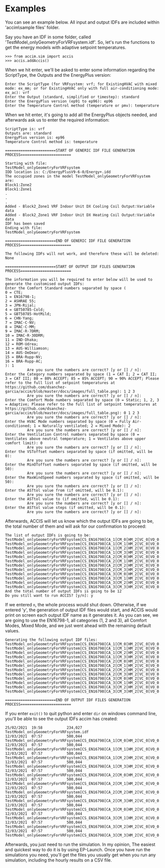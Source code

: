 # Examples

You can see an example below. All input and output IDFs are included within 'accim\sample files\' folder.


Say you have an IDF in some folder, called 'TestModel_onlyGeometryForVRFsystem.idf'. So, let's run the functions to get the energy models with adaptive setpoint temperatures.

```
>>> from accim.sim import accis
>>> accis.addAccis()
```
When we hit enter, we'll be asked to enter some information regarding the ScriptType, the Outputs and the EnergyPlus version:
```
Enter the ScriptType (for VRFsystem: vrf; for ExistingHVAC with mixed mode: ex_mm; or for ExistingHVAC only with full air-conditioning mode: ex_ac): vrf
Enter the Output (standard, simplified or timestep): standard
Enter the EnergyPlus version (ep91 to ep96): ep96
Enter the Temperature Control method (temperature or pmv): temperature
```
When we hit enter, it's going to add all the EnergyPlus objects needed, and afterwards ask us to enter the required information:
```
ScriptType is: vrf
Outputs are: standard
EnergyPlus version is: ep96
Temperature Control method is: temperature

=======================START OF GENERIC IDF FILE GENERATION PROCESS=======================

Starting with file:
TestModel_onlyGeometryForVRFsystem
IDD location is: C:/EnergyPlusV9-6-0/Energy+.idd
The occupied zones in the model TestModel_onlyGeometryForVRFsystem are:
Block1:Zone2
Block1:Zone1
.
.
.
Added - Block2_Zone1 VRF Indoor Unit DX Cooling Coil Output:Variable data
Added - Block2_Zone1 VRF Indoor Unit DX Heating Coil Output:Variable data
IDF has been saved
Ending with file:
TestModel_onlyGeometryForVRFsystem

=======================END OF GENERIC IDF FILE GENERATION PROCESS=======================

The following IDFs will not work, and therefore these will be deleted:
None

=======================START OF OUTPUT IDF FILES GENERATION PROCESS=======================

The information you will be required to enter below will be used to generate the customised output IDFs:
Enter the Comfort Standard numbers separated by space (
0 = CTE;
1 = EN16798-1;
2 = ASHRAE 55;
3 = JPN·Rijal;
4 = GBT50785·Cold;
5 = GBT50785·HotMild;
6 = CHN·Yang;
7 = IMAC·C·NV;
8 = IMAC·C·MM;
9 = IMAC·R·7DRM;
10 = IMAC·R·30DRM;
11 = IND·Dhaka;
12 = ROM·Udrea;
13 = AUS·Williamson;
14 = AUS·DeDear;
15 = BRA·Rupp·NV;
16 = BRA·Rupp·AC;
): 1
          Are you sure the numbers are correct? [y or [] / n]:
Enter the Category numbers separated by space (1 = CAT I; 2 = CAT II; 3 = CAT III; 80 = 80% ACCEPT; 85 = 85% ACCEPT; 90 = 90% ACCEPT; Please refer to the full list of setpoint temperatures at https://github.com/dsanchez-garcia/accim/blob/master/docs/images/full_table.png): 1 2 3
          Are you sure the numbers are correct? [y or [] / n]:
Enter the Comfort Mode numbers separated by space (0 = Static; 1, 2, 3 = Adaptive; Please refer to the full list of setpoint temperatures at https://github.com/dsanchez-garcia/accim/blob/master/docs/images/full_table.png): 0 1 2 3
          Are you sure the numbers are correct? [y or [] / n]:
Enter the HVAC Mode numbers separated by space (0 = Fully Air-conditioned; 1 = Naturally ventilated; 2 = Mixed Mode): 2
          Are you sure the numbers are correct? [y or [] / n]:
Enter the Ventilation Control numbers separated by space (0 = Ventilates above neutral temperature; 1 = Ventilates above upper comfort limit): 0
          Are you sure the numbers are correct? [y or [] / n]:
Enter the VSToffset numbers separated by space (if omitted, will be 0):
          Are you sure the numbers are correct? [y or [] / n]:
Enter the MinOToffset numbers separated by space (if omitted, will be 50):
          Are you sure the numbers are correct? [y or [] / n]:
Enter the MaxWindSpeed numbers separated by space (if omitted, will be 50):
          Are you sure the numbers are correct? [y or [] / n]:
Enter the ASTtol value from (if omitted, will be 0.1):
          Are you sure the numbers are correct? [y or [] / n]:
Enter the ASTtol value to (if omitted, will be 0.1):
          Are you sure the numbers are correct? [y or [] / n]:
Enter the ASTtol value steps (if omitted, will be 0.1):
          Are you sure the numbers are correct? [y or [] / n]:

```
Afterwards, ACCIS will let us know which the output IDFs are going to be, the total number of them and will ask for our confirmation to proceed:
```
The list of output IDFs is going to be:
TestModel_onlyGeometryForVRFsystem[CS_EN16798[CA_1[CM_0[HM_2[VC_0[VO_0.0[MT_50.0[MW_50.0[AT_0.1[NS_X.idf
TestModel_onlyGeometryForVRFsystem[CS_EN16798[CA_1[CM_1[HM_2[VC_0[VO_0.0[MT_50.0[MW_50.0[AT_0.1[NS_X.idf
TestModel_onlyGeometryForVRFsystem[CS_EN16798[CA_1[CM_2[HM_2[VC_0[VO_0.0[MT_50.0[MW_50.0[AT_0.1[NS_X.idf
TestModel_onlyGeometryForVRFsystem[CS_EN16798[CA_1[CM_3[HM_2[VC_0[VO_0.0[MT_50.0[MW_50.0[AT_0.1[NS_X.idf
TestModel_onlyGeometryForVRFsystem[CS_EN16798[CA_2[CM_0[HM_2[VC_0[VO_0.0[MT_50.0[MW_50.0[AT_0.1[NS_X.idf
TestModel_onlyGeometryForVRFsystem[CS_EN16798[CA_2[CM_1[HM_2[VC_0[VO_0.0[MT_50.0[MW_50.0[AT_0.1[NS_X.idf
TestModel_onlyGeometryForVRFsystem[CS_EN16798[CA_2[CM_2[HM_2[VC_0[VO_0.0[MT_50.0[MW_50.0[AT_0.1[NS_X.idf
TestModel_onlyGeometryForVRFsystem[CS_EN16798[CA_2[CM_3[HM_2[VC_0[VO_0.0[MT_50.0[MW_50.0[AT_0.1[NS_X.idf
TestModel_onlyGeometryForVRFsystem[CS_EN16798[CA_3[CM_0[HM_2[VC_0[VO_0.0[MT_50.0[MW_50.0[AT_0.1[NS_X.idf
TestModel_onlyGeometryForVRFsystem[CS_EN16798[CA_3[CM_1[HM_2[VC_0[VO_0.0[MT_50.0[MW_50.0[AT_0.1[NS_X.idf
TestModel_onlyGeometryForVRFsystem[CS_EN16798[CA_3[CM_2[HM_2[VC_0[VO_0.0[MT_50.0[MW_50.0[AT_0.1[NS_X.idf
TestModel_onlyGeometryForVRFsystem[CS_EN16798[CA_3[CM_3[HM_2[VC_0[VO_0.0[MT_50.0[MW_50.0[AT_0.1[NS_X.idf
And the total number of output IDFs is going to be 12
Do you still want to run ACCIS? [y/n]: y
```
If we entered `n`, the whole process would shut down. Otherwise, if we entered 'y', the generation of output IDF files would start, and ACCIS would print on screen each output IDF name as it generates it. 
As you can see, we are going to use the EN16798-1, all categories (1, 2 and 3), all Comfort Modes, Mixed Mode, and we just went ahead with the remaining default values.
```
Generating the following output IDF files:
TestModel_onlyGeometryForVRFsystem[CS_EN16798[CA_1[CM_0[HM_2[VC_0[VO_0.0[MT_50.0[MW_50.0[AT_0.1[NS_X.idf
TestModel_onlyGeometryForVRFsystem[CS_EN16798[CA_1[CM_1[HM_2[VC_0[VO_0.0[MT_50.0[MW_50.0[AT_0.1[NS_X.idf
TestModel_onlyGeometryForVRFsystem[CS_EN16798[CA_1[CM_2[HM_2[VC_0[VO_0.0[MT_50.0[MW_50.0[AT_0.1[NS_X.idf
TestModel_onlyGeometryForVRFsystem[CS_EN16798[CA_1[CM_3[HM_2[VC_0[VO_0.0[MT_50.0[MW_50.0[AT_0.1[NS_X.idf
TestModel_onlyGeometryForVRFsystem[CS_EN16798[CA_2[CM_0[HM_2[VC_0[VO_0.0[MT_50.0[MW_50.0[AT_0.1[NS_X.idf
TestModel_onlyGeometryForVRFsystem[CS_EN16798[CA_2[CM_1[HM_2[VC_0[VO_0.0[MT_50.0[MW_50.0[AT_0.1[NS_X.idf
TestModel_onlyGeometryForVRFsystem[CS_EN16798[CA_2[CM_2[HM_2[VC_0[VO_0.0[MT_50.0[MW_50.0[AT_0.1[NS_X.idf
TestModel_onlyGeometryForVRFsystem[CS_EN16798[CA_2[CM_3[HM_2[VC_0[VO_0.0[MT_50.0[MW_50.0[AT_0.1[NS_X.idf
TestModel_onlyGeometryForVRFsystem[CS_EN16798[CA_3[CM_0[HM_2[VC_0[VO_0.0[MT_50.0[MW_50.0[AT_0.1[NS_X.idf
TestModel_onlyGeometryForVRFsystem[CS_EN16798[CA_3[CM_1[HM_2[VC_0[VO_0.0[MT_50.0[MW_50.0[AT_0.1[NS_X.idf
TestModel_onlyGeometryForVRFsystem[CS_EN16798[CA_3[CM_2[HM_2[VC_0[VO_0.0[MT_50.0[MW_50.0[AT_0.1[NS_X.idf
TestModel_onlyGeometryForVRFsystem[CS_EN16798[CA_3[CM_3[HM_2[VC_0[VO_0.0[MT_50.0[MW_50.0[AT_0.1[NS_X.idf

=======================END OF OUTPUT IDF FILES GENERATION PROCESS=======================
```
If you enter `exit()` to quit python and enter `dir` on windows command line, you'll be able to see the output IDFs accim has created:
```
25/02/2021  19:58           234,027 TestModel_onlyGeometryForVRFsystem.idf
12/03/2021  07:57           500,044 TestModel_onlyGeometryForVRFsystem[CS_EN16798[CA_1[CM_0[HM_2[VC_0[VO_0.0[MT_50.0[MW_50.0[AT_0.1[NS_X.idf
12/03/2021  07:57           500,044 TestModel_onlyGeometryForVRFsystem[CS_EN16798[CA_1[CM_1[HM_2[VC_0[VO_0.0[MT_50.0[MW_50.0[AT_0.1[NS_X.idf
12/03/2021  07:57           500,044 TestModel_onlyGeometryForVRFsystem[CS_EN16798[CA_1[CM_2[HM_2[VC_0[VO_0.0[MT_50.0[MW_50.0[AT_0.1[NS_X.idf
12/03/2021  07:57           500,044 TestModel_onlyGeometryForVRFsystem[CS_EN16798[CA_1[CM_3[HM_2[VC_0[VO_0.0[MT_50.0[MW_50.0[AT_0.1[NS_X.idf
12/03/2021  07:57           500,044 TestModel_onlyGeometryForVRFsystem[CS_EN16798[CA_2[CM_0[HM_2[VC_0[VO_0.0[MT_50.0[MW_50.0[AT_0.1[NS_X.idf
12/03/2021  07:57           500,044 TestModel_onlyGeometryForVRFsystem[CS_EN16798[CA_2[CM_1[HM_2[VC_0[VO_0.0[MT_50.0[MW_50.0[AT_0.1[NS_X.idf
12/03/2021  07:57           500,044 TestModel_onlyGeometryForVRFsystem[CS_EN16798[CA_2[CM_2[HM_2[VC_0[VO_0.0[MT_50.0[MW_50.0[AT_0.1[NS_X.idf
12/03/2021  07:57           500,044 TestModel_onlyGeometryForVRFsystem[CS_EN16798[CA_2[CM_3[HM_2[VC_0[VO_0.0[MT_50.0[MW_50.0[AT_0.1[NS_X.idf
12/03/2021  07:57           500,044 TestModel_onlyGeometryForVRFsystem[CS_EN16798[CA_3[CM_0[HM_2[VC_0[VO_0.0[MT_50.0[MW_50.0[AT_0.1[NS_X.idf
12/03/2021  07:57           500,044 TestModel_onlyGeometryForVRFsystem[CS_EN16798[CA_3[CM_1[HM_2[VC_0[VO_0.0[MT_50.0[MW_50.0[AT_0.1[NS_X.idf
12/03/2021  07:57           500,044 TestModel_onlyGeometryForVRFsystem[CS_EN16798[CA_3[CM_2[HM_2[VC_0[VO_0.0[MT_50.0[MW_50.0[AT_0.1[NS_X.idf
12/03/2021  07:57           500,044 TestModel_onlyGeometryForVRFsystem[CS_EN16798[CA_3[CM_3[HM_2[VC_0[VO_0.0[MT_50.0[MW_50.0[AT_0.1[NS_X.idf

```
Afterwards, you just need to run the simulation. In my opinion, The easiest and quickest way to do it is by using EP-Launch. Once you have run the simulations you need, you'll get the files you usually get when you run any simulation, including the hourly results on a CSV file.
